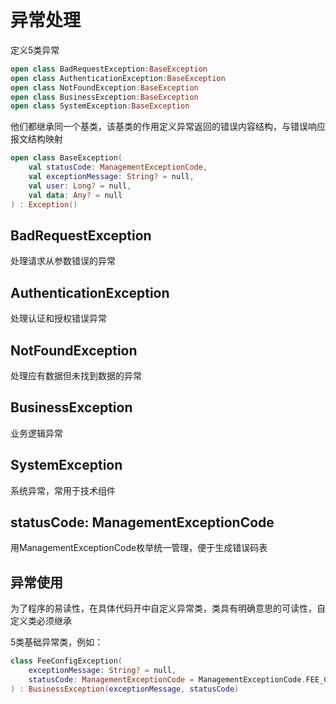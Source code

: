 # 异常处理

定义5类异常

```kotlin
open class BadRequestException:BaseException
open class AuthenticationException:BaseException
open class NotFoundException:BaseException
open class BusinessException:BaseException
open class SystemException:BaseException
```

他们都继承同一个基类，该基类的作用定义异常返回的错误内容结构，与错误响应报文结构映射

```kotlin
open class BaseException(
    val statusCode: ManagementExceptionCode,
    val exceptionMessage: String? = null,
    val user: Long? = null,
    val data: Any? = null
) : Exception()
```

## BadRequestException

处理请求从参数错误的异常

## AuthenticationException

处理认证和授权错误异常

## NotFoundException

处理应有数据但未找到数据的异常

## BusinessException

业务逻辑异常

## SystemException

系统异常，常用于技术组件

## statusCode: ManagementExceptionCode

用ManagementExceptionCode枚举统一管理，便于生成错误码表

## 异常使用

为了程序的易读性，在具体代码开中自定义异常类，类具有明确意思的可读性，自定义类必须继承

5类基础异常类，例如：

```kotlin
class FeeConfigException(
    exceptionMessage: String? = null,
    statusCode: ManagementExceptionCode = ManagementExceptionCode.FEE_CONFIG_ERROR,
) : BusinessException(exceptionMessage, statusCode)
```

